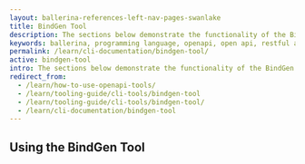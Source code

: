 ```yaml
---
layout: ballerina-references-left-nav-pages-swanlake
title: BindGen Tool
description: The sections below demonstrate the functionality of the BindGen Tool.
keywords: ballerina, programming language, openapi, open api, restful api
permalink: /learn/cli-documentation/bindgen-tool/
active: bindgen-tool
intro: The sections below demonstrate the functionality of the BindGen Tool.
redirect_from:
  - /learn/how-to-use-openapi-tools/
  - /learn/tooling-guide/cli-tools/bindgen-tool
  - /learn/tooling-guide/cli-tools/bindgen-tool/
  - /learn/cli-documentation/bindgen-tool
---
```


## Using the BindGen Tool

